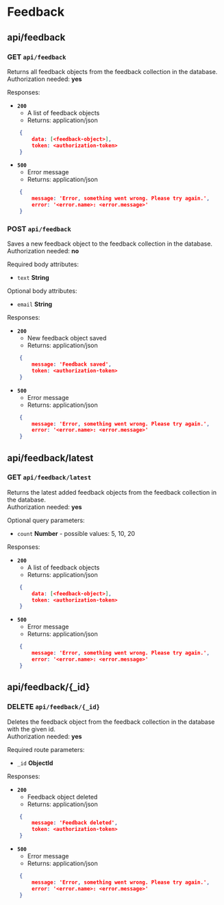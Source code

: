 # Feedback

## api/feedback

### GET `api/feedback`
Returns all feedback objects from the feedback collection in the database.
<br>
Authorization needed: **yes**

Responses:
* **`200`**
  * A list of feedback objects
  * Returns: application/json
```json
	{
		data: [<feedback-object>],
		token: <authorization-token>
	}
```
* **`500`**
  * Error message
  * Returns: application/json
```json
	{
		message: 'Error, something went wrong. Please try again.',
		error: '<error.name>: <error.message>'
	}
```

### POST `api/feedback`
Saves a new feedback object to the feedback collection in the database.
<br>
Authorization needed: **no**

Required body attributes:
* `text` **String**

Optional body attributes:
* `email` **String**

Responses:
* **`200`**
  * New feedback object saved
  * Returns: application/json
```json
	{
		message: 'Feedback saved',
		token: <authorization-token>
	}
```
* **`500`**
  * Error message
  * Returns: application/json
```json
	{
		message: 'Error, something went wrong. Please try again.',
		error: '<error.name>: <error.message>'
	}
```

## api/feedback/latest

### GET `api/feedback/latest`
Returns the latest added feedback objects from the feedback collection in the database.
<br>
Authorization needed: **yes**

Optional query parameters:
* `count` **Number** - possible values: 5, 10, 20

Responses:
* **`200`**
  * A list of feedback objects
  * Returns: application/json
```json
	{
		data: [<feedback-object>],
		token: <authorization-token>
	}
```
* **`500`**
  * Error message
  * Returns: application/json
```json
	{
		message: 'Error, something went wrong. Please try again.',
		error: '<error.name>: <error.message>'
	}
```

## api/feedback/{_id}

### DELETE `api/feedback/{_id}`
Deletes the feedback object from the feedback collection in the database with the given id.
<br>
Authorization needed: **yes**

Required route parameters:
* `_id` **ObjectId**

Responses:
* **`200`**
  * Feedback object deleted
  * Returns: application/json
```json
	{
		message: 'Feedback deleted',
		token: <authorization-token>
	}
```
* **`500`**
  * Error message
  * Returns: application/json
```json
	{
		message: 'Error, something went wrong. Please try again.',
		error: '<error.name>: <error.message>'
	}
```
